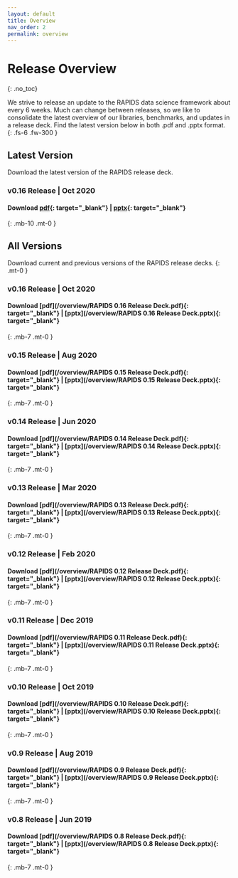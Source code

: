 ```yaml
---
layout: default
title: Overview
nav_order: 2
permalink: overview
---
```


# Release Overview
{: .no_toc}

We strive to release an update to the RAPIDS data science framework about every 6 weeks. Much can change between releases, so we like to consolidate the latest overview of our libraries, benchmarks, and updates in a release deck. Find the latest version below in both .pdf and .pptx format. 
{: .fs-6 .fw-300 }

## Latest Version

Download the latest version of the RAPIDS release deck.

### v0.16 Release | Oct 2020

#### Download **[pdf](/overview/latest.pdf){: target="_blank"}** | **[pptx](/overview/latest.pptx){: target="_blank"}**
{: .mb-10 .mt-0 }


## All Versions

Download current and previous versions of the RAPIDS release decks.
{: .mt-0 }

### v0.16 Release | Oct 2020

#### Download **[pdf](/overview/RAPIDS 0.16 Release Deck.pdf){: target="_blank"}** | **[pptx](/overview/RAPIDS 0.16 Release Deck.pptx){: target="_blank"}** 
{: .mb-7 .mt-0 }

### v0.15 Release | Aug 2020

#### Download **[pdf](/overview/RAPIDS 0.15 Release Deck.pdf){: target="_blank"}** | **[pptx](/overview/RAPIDS 0.15 Release Deck.pptx){: target="_blank"}** 
{: .mb-7 .mt-0 }

### v0.14 Release | Jun 2020

#### Download **[pdf](/overview/RAPIDS 0.14 Release Deck.pdf){: target="_blank"}** | **[pptx](/overview/RAPIDS 0.14 Release Deck.pptx){: target="_blank"}** 
{: .mb-7 .mt-0 }

### v0.13 Release | Mar 2020

#### Download **[pdf](/overview/RAPIDS 0.13 Release Deck.pdf){: target="_blank"}** | **[pptx](/overview/RAPIDS 0.13 Release Deck.pptx){: target="_blank"}** 
{: .mb-7 .mt-0 }

### v0.12 Release | Feb 2020

#### Download **[pdf](/overview/RAPIDS 0.12 Release Deck.pdf){: target="_blank"}** | **[pptx](/overview/RAPIDS 0.12 Release Deck.pptx){: target="_blank"}** 
{: .mb-7 .mt-0 }

### v0.11 Release | Dec 2019

#### Download **[pdf](/overview/RAPIDS 0.11 Release Deck.pdf){: target="_blank"}** | **[pptx](/overview/RAPIDS 0.11 Release Deck.pptx){: target="_blank"}** 
{: .mb-7 .mt-0 }

### v0.10 Release | Oct 2019

#### Download **[pdf](/overview/RAPIDS 0.10 Release Deck.pdf){: target="_blank"}** | **[pptx](/overview/RAPIDS 0.10 Release Deck.pptx){: target="_blank"}** 
{: .mb-7 .mt-0 }

### v0.9 Release | Aug 2019

#### Download **[pdf](/overview/RAPIDS 0.9 Release Deck.pdf){: target="_blank"}** | **[pptx](/overview/RAPIDS 0.9 Release Deck.pptx){: target="_blank"}** 
{: .mb-7 .mt-0 }

### v0.8 Release | Jun 2019

#### Download **[pdf](/overview/RAPIDS 0.8 Release Deck.pdf){: target="_blank"}** | **[pptx](/overview/RAPIDS 0.8 Release Deck.pptx){: target="_blank"}**
{: .mb-7 .mt-0 }
